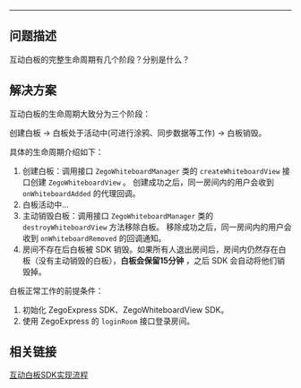 <Title>互动白板的生命周期是什么样的？</Title>



- - -
## 问题描述
互动白板的完整生命周期有几个阶段？分别是什么？

## 解决方案
互动白板的生命周期大致分为三个阶段：

创建白板 -> 白板处于活动中(可进行涂鸦、同步数据等工作) -> 白板销毁。

具体的生命周期介绍如下：

1. 创建白板：调用接口 `ZegoWhiteboardManager` 类的 `createWhiteboardView` 接口创建 `ZegoWhiteboardView` 。 创建成功之后，同一房间内的用户会收到 `onWhiteboardAdded` 的代理回调。
2. 白板活动中...
3. 主动销毁白板：调用接口 `ZegoWhiteboardManager` 类的 `destroyWhiteboardView` 方法移除白板。 移除成功之后，同一房间内的用户会收到 `onWhiteboardRemoved` 的回调通知。
4. 房间不存在后白板被 SDK 销毁。如果所有人退出房间后，房间内仍然存在白板（没有主动销毁的白板），**白板会保留15分钟** ，之后 SDK 会自动将他们销毁掉。

<Note title="说明">


白板正常工作的前提条件：

1. 初始化 ZegoExpress SDK、ZegoWhiteboardView SDK。
2. 使用 ZegoExpress 的 `loginRoom` 接口登录房间。


</Note>



## 相关链接

[互动白板SDK实现流程](https://doc-zh.zego.im/article/8895#3_3)
